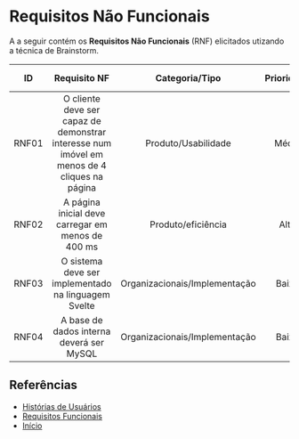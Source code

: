 # Requisitos Não Funcionais

A a seguir contém os **Requisitos Não Funcionais** (RNF) elicitados utizando a técnica de Brainstorm.

|  ID   |                                        Requisito NF                                         |        Categoria/Tipo         | Prioridade | Requisitos Relacionados |
| :---: | :-----------------------------------------------------------------------------------------: | :---------------------------: | :--------: | :---------------------: |
| RNF01 | O cliente deve ser capaz de demonstrar interesse num imóvel em menos de 4 cliques na página |      Produto/Usabilidade      |   Média    |                         |
| RNF02 |                      A página inicial deve carregar em menos de 400 ms                      |      Produto/eficiência       |    Alta    |          US04           |
| RNF03 |                     O sistema deve ser implementado na linguagem Svelte                     | Organizacionais/Implementação |   Baixa    |                         |
| RNF04 |                          A base de dados interna deverá ser MySQL                           | Organizacionais/Implementação |   Baixa    |                         |

## Referências

* [Histórias de Usuários](HistoriasUsuario.md)
* [Requisitos Funcionais](RF.md)
* [Início](../README.md)

